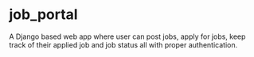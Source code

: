 # job_portal
A Django based web app where user can post jobs, apply for jobs, keep track of their applied job and job status all with proper authentication.
